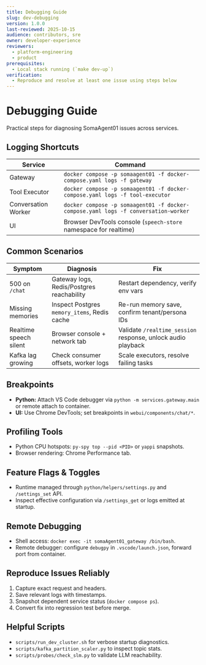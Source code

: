 ```yaml
---
title: Debugging Guide
slug: dev-debugging
version: 1.0.0
last-reviewed: 2025-10-15
audience: contributors, sre
owner: developer-experience
reviewers:
  - platform-engineering
  - product
prerequisites:
  - Local stack running (`make dev-up`)
verification:
  - Reproduce and resolve at least one issue using steps below
---
```


# Debugging Guide

Practical steps for diagnosing SomaAgent01 issues across services.

## Logging Shortcuts

| Service | Command |
| --- | --- |
| Gateway | `docker compose -p somaagent01 -f docker-compose.yaml logs -f gateway` |
| Tool Executor | `docker compose -p somaagent01 -f docker-compose.yaml logs -f tool-executor` |
| Conversation Worker | `docker compose -p somaagent01 -f docker-compose.yaml logs -f conversation-worker` |
| UI | Browser DevTools console (`speech-store` namespace for realtime) |

## Common Scenarios

| Symptom | Diagnosis | Fix |
| --- | --- | --- |
| 500 on `/chat` | Gateway logs, Redis/Postgres reachability | Restart dependency, verify env vars |
| Missing memories | Inspect Postgres `memory_items`, Redis cache | Re-run memory save, confirm tenant/persona IDs |
| Realtime speech silent | Browser console + network tab | Validate `/realtime_session` response, unlock audio playback |
| Kafka lag growing | Check consumer offsets, worker logs | Scale executors, resolve failing tasks |

## Breakpoints

- **Python:** Attach VS Code debugger via `python -m services.gateway.main` or remote attach to container.
- **UI:** Use Chrome DevTools; set breakpoints in `webui/components/chat/*`.

## Profiling Tools

- Python CPU hotspots: `py-spy top --pid <PID>` or `yappi` snapshots.
- Browser rendering: Chrome Performance tab.

## Feature Flags & Toggles

- Runtime managed through `python/helpers/settings.py` and `/settings_set` API.
- Inspect effective configuration via `/settings_get` or logs emitted at startup.

## Remote Debugging

- Shell access: `docker exec -it somaAgent01_gateway /bin/bash`.
- Remote debugger: configure `debugpy` in `.vscode/launch.json`, forward port from container.

## Reproduce Issues Reliably

1. Capture exact request and headers.
2. Save relevant logs with timestamps.
3. Snapshot dependent service status (`docker compose ps`).
4. Convert fix into regression test before merge.

## Helpful Scripts

- `scripts/run_dev_cluster.sh` for verbose startup diagnostics.
- `scripts/kafka_partition_scaler.py` to inspect topic stats.
- `scripts/probes/check_slm.py` to validate LLM reachability.
